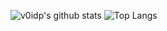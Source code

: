 ![v0idp's github stats](https://github-readme-stats.vercel.app/api?username=v0idp&include_all_commits=true&count_private=true&show_icons=true&hide_border=true&bg_color=0d1117&title_color=58a6ff&text_color=8b949e&icon_color=8b949e) ![Top Langs](https://github-readme-stats.vercel.app/api/top-langs/?username=v0idp&layout=compact&hide_border=true&bg_color=0d1117&title_color=58a6ff&text_color=8b949e&icon_color=8b949e)
